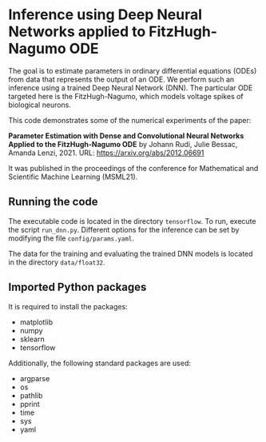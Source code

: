 # Inference using Deep Neural Networks applied to FitzHugh-Nagumo ODE

The goal is to estimate parameters in ordinary differential equations (ODEs) from data that represents the output of an ODE.  We perform such an inference using a trained Deep Neural Network (DNN).  The particular ODE targeted here is the FitzHugh-Nagumo, which models voltage spikes of biological neurons.

This code demonstrates some of the numerical experiments of the paper:

**Parameter Estimation with Dense and Convolutional Neural Networks Applied to the FitzHugh-Nagumo ODE**
by Johann Rudi, Julie Bessac, Amanda Lenzi, 2021.
URL: https://arxiv.org/abs/2012.06691

It was published in the proceedings of the conference for Mathematical and Scientific Machine Learning (MSML21).

## Running the code

The executable code is located in the directory `tensorflow`.
To run, execute the script `run_dnn.py`.
Different options for the inference can be set by modifying the file `config/params.yaml`.

The data for the training and evaluating the trained DNN models is located in the directory `data/float32`.

## Imported Python packages

It is required to install the packages:

- matplotlib
- numpy
- sklearn
- tensorflow

Additionally, the following standard packages are used:

- argparse
- os
- pathlib
- pprint
- time
- sys
- yaml
